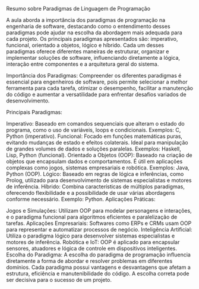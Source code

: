 
Resumo sobre Paradigmas de Linguagem de Programação

A aula aborda a importância dos paradigmas de programação na engenharia de software, destacando como o entendimento desses paradigmas pode ajudar na escolha da abordagem mais adequada para cada projeto. Os principais paradigmas apresentados são: imperativo, funcional, orientado a objetos, lógico e híbrido. Cada um desses paradigmas oferece diferentes maneiras de estruturar, organizar e implementar soluções de software, influenciando diretamente a lógica, interação entre componentes e a arquitetura geral do sistema.

Importância dos Paradigmas: Compreender os diferentes paradigmas é essencial para engenheiros de software, pois permite selecionar a melhor ferramenta para cada tarefa, otimizar o desempenho, facilitar a manutenção do código e aumentar a versatilidade para enfrentar desafios variados de desenvolvimento.

Principais Paradigmas:

Imperativo: Baseado em comandos sequenciais que alteram o estado do programa, como o uso de variáveis, loops e condicionais. Exemplos: C, Python (imperativo).
Funcional: Focado em funções matemáticas puras, evitando mudanças de estado e efeitos colaterais. Ideal para manipulação de grandes volumes de dados e soluções paralelas. Exemplos: Haskell, Lisp, Python (funcional).
Orientado a Objetos (OOP): Baseado na criação de objetos que encapsulam dados e comportamentos. É útil em aplicações complexas como jogos, sistemas empresariais e robótica. Exemplos: Java, Python (OOP).
Lógico: Baseado em regras de lógica e inferências, como Prolog, utilizado para desenvolvimento de sistemas especialistas e motores de inferência.
Híbrido: Combina características de múltiplos paradigmas, oferecendo flexibilidade e a possibilidade de usar várias abordagens conforme necessário. Exemplo: Python.
Aplicações Práticas:

Jogos e Simulações: Utilizam OOP para modelar personagens e interações, e o paradigma funcional para algoritmos eficientes e paralelização de tarefas.
Aplicações Empresariais: Softwares como ERPs e CRMs usam OOP para representar e automatizar processos de negócio.
Inteligência Artificial: Utiliza o paradigma lógico para desenvolver sistemas especialistas e motores de inferência.
Robótica e IoT: OOP é aplicado para encapsular sensores, atuadores e lógica de controle em dispositivos inteligentes.
Escolha do Paradigma: A escolha do paradigma de programação influencia diretamente a forma de abordar e resolver problemas em diferentes domínios. Cada paradigma possui vantagens e desvantagens que afetam a estrutura, eficiência e manutenibilidade do código. A escolha correta pode ser decisiva para o sucesso de um projeto.